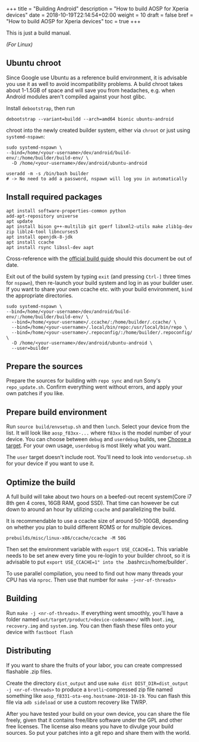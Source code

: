 +++
title = "Building Android"
description = "How to build AOSP for Xperia devices"
date = 2018-10-19T22:14:54+02:00
weight = 10
draft = false
bref = "How to build AOSP for Xperia devices"
toc = true
+++

This is just a build manual.

*(For Linux)*

## Ubuntu chroot

Since Google use Ubuntu as a reference build environment, it is advisable you
use it as well to avoid incompatibility problems. A build chroot takes about
1-1.5GB of space and will save you from headaches, e.g. when Android modules
aren't compiled against your host glibc.

Install `debootstrap`, then run
```
debootstrap --variant=buildd --arch=amd64 bionic ubuntu-android
```
chroot into the newly created builder system, either via `chroot` or just using
`systemd-nspawn`:
```
sudo systemd-nspawn \
--bind=/home/<your-username>/dev/android/build-env/:/home/builder/build-env/ \
  -D /home/<your-username>/dev/android/ubuntu-android

useradd -m -s /bin/bash builder
# -> No need to add a password, nspawn will log you in automatically
```

## Install required packages
```
apt install software-properties-common python
add-apt-repository universe
apt update
apt install bison g++-multilib git gperf libxml2-utils make zlib1g-dev zip liblz4-tool libncurses5
apt install openjdk-8-jdk
apt install ccache
apt install rsync libssl-dev aapt
```
Cross-reference with the
[official build guide](https://developer.sony.com/develop/open-devices/guides/aosp-build-instructions/build-aosp-android-p-9-0-0)
should this document be out of date.

Exit out of the build system by typing `exit` (and pressing `Ctrl-]` three times
for `nspawn`), then re-launch your build system and log in as your builder user.
If you want to share your own ccache etc. with your build environment, `bind`
the appropriate directories.
```
sudo systemd-nspawn \
--bind=/home/<your-username>/dev/android/build-env/:/home/builder/build-env/ \
  --bind=/home/<your-username>/.ccache/:/home/builder/.ccache/ \
  --bind=/home/<your-username>/.local/bin/repo:/usr/local/bin/repo \
  --bind=/home/<your-username>/.repoconfig/:/home/builder/.repoconfig/ \
  -D /home/<your-username>/dev/android/ubuntu-android \
  --user=builder
```

## Prepare the sources
Prepare the sources for building with `repo sync` and run Sony's
`repo_update.sh`. Confirm everything went without errors, and apply your own
patches if you like.

## Prepare build environment
Run `source build/envsetup.sh` and then `lunch`. Select your device from the
list. It will look like `aosp_f83xx-...` where `f83xx` is the model number of
your device. You can choose between `debug` and `userdebug` builds, see [Choose
a target](https://source.android.com/setup/build/building#choose-a-target).
For your own usage, `userdebug` is most likely what you want.

The `user` target doesn't include root. You'll need to look into
`vendorsetup.sh` for your device if you want to use it.

## Optimize the build
A full build will take about two hours on a beefed-out recent system(Core i7 8th
gen 4 cores, 16GB RAM, good SSD). That time can however be cut down to around an
hour by utilizing `ccache` and parallelizing the build.

It is recommendable to use a ccache size of around 50-100GB, depending on
whether you plan to build different ROMS or for multiple devices.
```
prebuilds/misc/linux-x86/ccache/ccache -M 50G
```
Then set the environment variable with `export USE_CCACHE=1`. This variable
needs to be set anew every time you re-login to your builder chroot, so it is
advisable to put `export USE_CCACHE=1" into the `.bashrc` in `/home/builder`.

To use parallel compilation, you need to find out how many threads your CPU has
via `nproc`. Then use that number for `make -j<nr-of-threads>`

## Building
Run `make -j <nr-of-threads>`. If everything went smoothly, you'll have a folder
named `out/target/product/<device-codename>/` with `boot.img`, `recovery.img`
and `system.img`. You can then flash these files onto your device with `fastboot
flash`

## Distributing
If you want to share the fruits of your labor, you can create compressed
flashable .zip files.

Create the directory `dist_output` and use `make dist DIST_DIR=dist_output -j
<nr-of-threads>` to produce a `brotli`-compressed zip file named something like
`aosp_f8331-ota-eng.hostname-2018-10-19`. You can flash this file via `adb
sideload` or use a custom recovery like TWRP.

After you have tested your build on your own device, you can share the file
freely, given that it contains free/libre software under the GPL and other free
licenses. The license also means you have to divulge your build sources.
So put your patches into a git repo and share them with the world.
